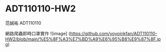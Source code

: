 # ADT110110-HW2

范誠祐
ADT110110

網路爬蟲即時口罩實作
![image] (https://github.com/yoyoinkfan/ADT110110-HW2/blob/main/%E5%8F%A3%E7%BD%A9%E6%95%B8%E9%87%8F.jpg)
